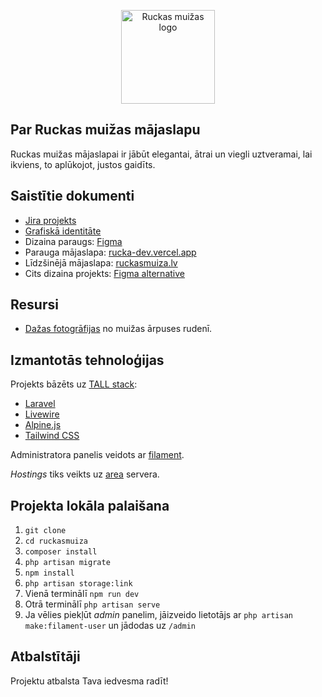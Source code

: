 <p align="center"><img src="https://www.ruckasmuiza.lv/logo.png" width="150" alt="Ruckas muižas logo"></p>

## Par Ruckas muižas mājaslapu

Ruckas muižas mājaslapai ir jābūt elegantai, ātrai un viegli uztveramai, lai ikviens, to aplūkojot, justos gaidīts.

## Saistītie dokumenti

-   [Jira projekts ](https://amixam.atlassian.net/jira/software/projects/RUC/boards/3)
-   [Grafiskā identitāte](https://vtdtlv-my.sharepoint.com/:b:/g/personal/jekabs_krigerts_vtdt_edu_lv/EYHS1j94mHZBkFFMxzhkyqwBmPRvo8pi2EhaFgB15C1Bzg?e=5nerAn)
-   Dizaina paraugs: [Figma](https://www.figma.com/file/p4AWgLxn8VQg4ALTbi27Um/Untitled?type=design&node-id=0%3A1&mode=design&t=ioqNgiYVKJmTSuXw-1)
-   Parauga mājaslapa: [rucka-dev.vercel.app](https://rucka-dev.vercel.app/)
-   Līdzšinējā mājaslapa: [ruckasmuiza.lv](https://www.ruckasmuiza.lv/)
-   Cits dizaina projekts: [Figma alternative](https://www.figma.com/file/zBgzpYKdLpGUJQn8gqQQsE/RM-M%C4%81jaslapa?type=design&node-id=0%3A1&mode=design&t=Dj011RlAZiFqNtvx-1)

## Resursi

-   [Dažas fotogrāfijas](https://vtdtlv-my.sharepoint.com/:f:/g/personal/jekabs_krigerts_vtdt_edu_lv/ElKUWwpomlxAt4kC4Hh2pPsBrIHr-1UlOJkZzXJHlez02Q?e=I2mryM) no muižas ārpuses rudenī.

## Izmantotās tehnoloģijas

Projekts bāzēts uz [TALL stack](https://tallstack.dev/):

-   [Laravel](https://laravel.com/)
-   [Livewire](https://laravel-livewire.com/)
-   [Alpine.js](https://alpinejs.dev/)
-   [Tailwind CSS](https://tailwindcss.com/)

Administratora panelis veidots ar [filament](https://filamentphp.com/).

_Hostings_ tiks veikts uz [area](https://area.lv/lv/) servera.

## Projekta lokāla palaišana

1. `git clone`
2. `cd ruckasmuiza`
3. `composer install`
4. `php artisan migrate`
5. `npm install`
6. `php artisan storage:link`
7. Vienā terminālī `npm run dev`
8. Otrā terminālī `php artisan serve`
9. Ja vēlies piekļūt _admin_ panelim, jāizveido lietotājs ar `php artisan make:filament-user` un jādodas uz `/admin`

## Atbalstītāji

Projektu atbalsta Tava iedvesma radīt!

